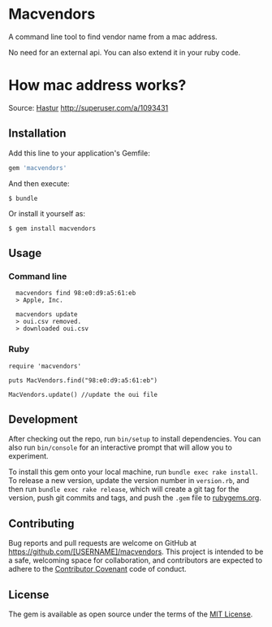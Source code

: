 # Macvendors

A command line tool to find vendor name from a mac address.

No need for an external api. You can also extend it in your ruby code.

# How mac address works?

Source: [Hastur](http://superuser.com/users/257269/hastur) http://superuser.com/a/1093431

## Installation

Add this line to your application's Gemfile:

```ruby
gem 'macvendors'
```

And then execute:

    $ bundle

Or install it yourself as:

    $ gem install macvendors

## Usage


  ### Command line

```
  macvendors find 98:e0:d9:a5:61:eb
  > Apple, Inc.

  macvendors update
  > oui.csv removed.
  > downloaded oui.csv
```

  ### Ruby

  ```
  require 'macvendors'

  puts MacVendors.find("98:e0:d9:a5:61:eb")

  MacVendors.update() //update the oui file

  ```


## Development

After checking out the repo, run `bin/setup` to install dependencies. You can also run `bin/console` for an interactive prompt that will allow you to experiment.

To install this gem onto your local machine, run `bundle exec rake install`. To release a new version, update the version number in `version.rb`, and then run `bundle exec rake release`, which will create a git tag for the version, push git commits and tags, and push the `.gem` file to [rubygems.org](https://rubygems.org).

## Contributing

Bug reports and pull requests are welcome on GitHub at https://github.com/[USERNAME]/macvendors. This project is intended to be a safe, welcoming space for collaboration, and contributors are expected to adhere to the [Contributor Covenant](http://contributor-covenant.org) code of conduct.


## License

The gem is available as open source under the terms of the [MIT License](http://opensource.org/licenses/MIT).
